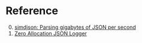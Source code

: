 # Reference

0. [simdjson: Parsing gigabytes of JSON per second](https://github.com/simdjson/simdjson)
0. [Zero Allocation JSON Logger](https://github.com/rs/zerolog)

